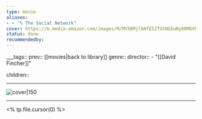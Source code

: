```yaml
---
type: movie
aliases:
- - "% The Social Network"
cover: https://m.media-amazon.com/images/M/MV5BMjlkNTE5ZTUtNGEwNy00MGVhLThmZjMtZjU1NDE5Zjk1NDZkXkEyXkFqcGc@._V1_SX300.jpg
status: done
recommendedby:
---
```

___tags:: prev:: [[movies|back to library]]
genre::
director:: - "[[David Fincher]]"
  
children::
___
![cover|150](https://m.media-amazon.com/images/M/MV5BMjlkNTE5ZTUtNGEwNy00MGVhLThmZjMtZjU1NDE5Zjk1NDZkXkEyXkFqcGc@._V1_SX300.jpg)
___
<% tp.file.cursor(0) %>
